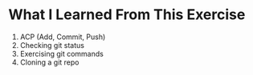 # What I Learned From This Exercise

1. ACP (Add, Commit, Push)
2. Checking git status
3. Exercising git commands
4. Cloning a git repo